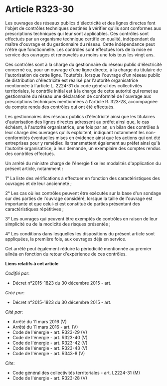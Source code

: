 # Article R323-30

Les ouvrages des réseaux publics d'électricité et des lignes directes font l'objet de contrôles techniques destinés à
vérifier qu'ils sont conformes aux prescriptions techniques qui leur sont applicables. Ces contrôles sont effectués par un
organisme technique certifié en qualité, indépendant du maître d'ouvrage et du gestionnaire du réseau. Cette indépendance
peut n'être que fonctionnelle. Les contrôles sont effectués lors de la mise en service des ouvrages et renouvelés au moins
une fois tous les vingt ans.

Ces contrôles sont à la charge du gestionnaire du réseau public d'électricité concerné ou, pour un ouvrage d'une ligne
directe, à la charge du titulaire de l'autorisation de cette ligne. Toutefois, lorsque l'ouvrage d'un réseau public de
distribution d'électricité est réalisé par l'autorité organisatrice mentionnée à l'article L. 2224-31 du code général des
collectivités territoriales, le contrôle initial est à la charge de cette autorité qui remet au gestionnaire du réseau une
déclaration de conformité de l'ouvrage aux prescriptions techniques mentionnées à l'article R. 323-28, accompagnée du compte
rendu des contrôles qui ont été effectués. 

Les gestionnaires des réseaux publics d'électricité ainsi que les titulaires d'autorisation des lignes directes adressent au
préfet ainsi que, le cas échéant, à l'autorité organisatrice, une fois par an, un bilan des contrôles à leur charge des
ouvrages qu'ils exploitent, indiquant notamment les non-conformités éventuelles mises en évidence ainsi que les actions qui
ont été entreprises pour y remédier. Ils transmettent également au préfet ainsi qu'à l'autorité organisatrice, à leur
demande, un exemplaire des comptes rendus des contrôles effectués. 

Un arrêté du ministre chargé de l'énergie fixe les modalités d'application du présent article, notamment : 

1° La liste des vérifications à effectuer en fonction des caractéristiques des ouvrages et de leur ancienneté ; 

2° Les cas où les contrôles peuvent être exécutés sur la base d'un sondage sur des parties de l'ouvrage considéré, lorsque la
taille de l'ouvrage est importante et que celui-ci est constitué de parties présentant des caractéristiques répétitives ; 

3° Les ouvrages qui peuvent être exemptés de contrôles en raison de leur simplicité ou de la modicité des risques
présentés ; 

4° Les conditions dans lesquelles les dispositions du présent article sont appliquées, la première fois, aux ouvrages déjà en
service.

Cet arrêté peut également réduire la périodicité mentionnée au premier alinéa en fonction du retour d'expérience de ces
contrôles.

**Liens relatifs à cet article**

_Codifié par_:

  - Décret n°2015-1823 du 30 décembre 2015 - art.

_Créé par_:

  - Décret n°2015-1823 du 30 décembre 2015 - art.

_Cité par_:

  - Arrêté du 11 mars 2016 (V)
  - Arrêté du 11 mars 2016 - art. (V)
  - Code de l'énergie - art. R323-29 (V)
  - Code de l'énergie - art. R323-40 (V)
  - Code de l'énergie - art. R323-42 (V)
  - Code de l'énergie - art. R323-43 (V)
  - Code de l'énergie - art. R343-8 (V)

_Cite_:

  - Code général des collectivités territoriales - art. L2224-31 (M)
  - Code de l'énergie - art. R323-28 (V)
